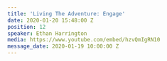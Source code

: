 ```yaml
---
title: 'Living The Adventure: Engage'
date: 2020-01-20 15:48:00 Z
position: 12
speaker: Ethan Harrington
media: https://www.youtube.com/embed/hzvQmIgRN10
message_date: 2020-01-19 10:00:00 Z
---
```



